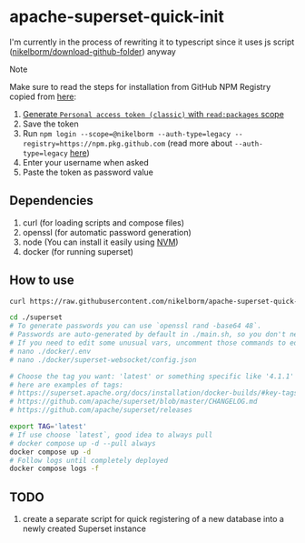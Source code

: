 # apache-superset-quick-init

I'm currently in the process of rewriting it to typescript since it uses js script ([nikelborm/download-github-folder](https://github.com/nikelborm/download-github-folder/)) anyway

> [!NOTE]
> Make sure to read the steps for installation from GitHub NPM Registry copied from [here](https://github.com/nikelborm/download-github-folder/#from-github-npm-registry):
> 
> 1. [Generate `Personal access token (classic)` with `read:packages` scope](https://github.com/settings/tokens/new?description=Install%20packages%20from%20GitHub%20NPM%20registry&scopes=read:packages&default_expires_at=none)
> 2. Save the token
> 3. Run `npm login --scope=@nikelborm --auth-type=legacy --registry=https://npm.pkg.github.com` (read more about `--auth-type=legacy` [here](https://docs.github.com/en/packages/working-with-a-github-packages-registry/working-with-the-npm-registry#authenticating-with-a-personal-access-token))
> 4. Enter your username when asked
> 5. Paste the token as password value

## Dependencies

1. curl (for loading scripts and compose files)
2. openssl (for automatic password generation)
3. node (You can install it easily using [NVM](https://github.com/nvm-sh/nvm))
4. docker (for running superset)

## How to use

```bash
curl https://raw.githubusercontent.com/nikelborm/apache-superset-quick-init/refs/heads/main/main.sh | bash

cd ./superset
# To generate passwords you can use `openssl rand -base64 48`.
# Passwords are auto-generated by default in ./main.sh, so you don't need to generate them manually.
# If you need to edit some unusual vars, uncomment those commands to edit them
# nano ./docker/.env
# nano ./docker/superset-websocket/config.json

# Choose the tag you want: 'latest' or something specific like '4.1.1'
# here are examples of tags:
# https://superset.apache.org/docs/installation/docker-builds/#key-tags-examples
# https://github.com/apache/superset/blob/master/CHANGELOG.md
# https://github.com/apache/superset/releases

export TAG='latest'
# If use choose `latest`, good idea to always pull
# docker compose up -d --pull always
docker compose up -d
# Follow logs until completely deployed
docker compose logs -f
```

## TODO

1. create a separate script for quick registering of a new database into a newly created Superset instance

